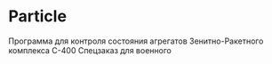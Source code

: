 # Particle
Программа для контроля состояния агрегатов Зенитно-Ракетного комплекса С-400
Спецзаказ для военного
